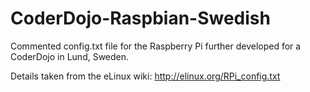 CoderDojo-Raspbian-Swedish
==========================

Commented config.txt file for the Raspberry Pi further developed for a CoderDojo in Lund, Sweden.

Details taken from the eLinux wiki:
http://elinux.org/RPi_config.txt
